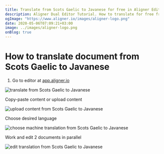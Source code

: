 ```yaml
---
title: Translate from Scots Gaelic to Javanese for free in Aligner Editor
description: Aligner Dual Editor Tutorial. How to translate for free from Scots Gaelic to Javanese. Aligner is multilingual document management platform. 
ogImage: "https://www.aligner.io/images/aligner-logo.png"
date: 2020-05-06T07:09:21+03:00
image: ../images/aligner-logo.png
onBlog: true
---
```


# How to translate document from Scots Gaelic to Javanese

1. Go to editor at [app.aligner.io](https://app.aligner.io "Aligner App web page")

![translate from Scots Gaelic to Javanese](../aligner-blank-editor.png "translate from Scots Gaelic to Javanese")

Copy-paste content or upload content

![upload content from Scots Gaelic to Javanese](../aligner-uploaded-document.png "upload content from Scots Gaelic to Javanese")

Choose desired language

![choose machine translation from Scots Gaelic to Javanese](../aligner-language-dropdown.png "choose machine translation from Scots Gaelic to Javanese")

Work and edit 2 documents in parallel

![edit translation from Scots Gaelic to Javanese](../aligner-double-sitded-editor.png "edit translation from Scots Gaelic to Javanese")

